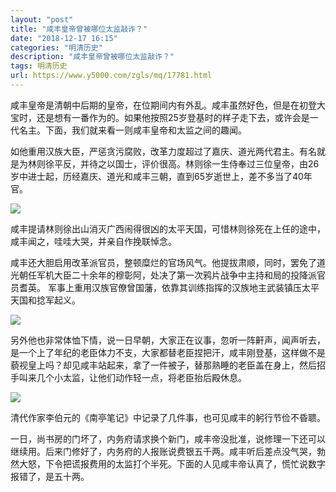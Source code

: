 ```yaml
---
layout: "post"
title: "咸丰皇帝曾被哪位太监敲诈？"
date: "2018-12-17 16:15"
categories: "明清历史"
description: "咸丰皇帝曾被哪位太监敲诈？"
tags: 明清历史
url: https://www.y5000.com/zgls/mq/17781.html
---
```






咸丰皇帝是清朝中后期的皇帝，在位期间内有外乱。咸丰虽然好色，但是在初登大宝时，还是想有一番作为的。如果他按照25岁登基时的样子走下去，或许会是一代名主。下面，我们就来看一则咸丰皇帝和太监之间的趣闻。

如他重用汉族大臣，严惩贪污腐败，改革力度超过了嘉庆、道光两代君主。有名就是为林则徐平反，并待之以国士，评价很高。林则徐一生侍奉过三位皇帝，由26岁中进士起，历经嘉庆、道光和咸丰三朝，直到65岁逝世上，差不多当了40年官。

![](https://img.y5000.com/uploads/allimg/170323/1401543928-0.jpg)

咸丰提请林则徐出山消灭广西闹得很凶的太平天国，可惜林则徐死在上任的途中，咸丰闻之，哇哇大哭，并亲自作挽联悼念。

咸丰还大胆启用改革派官员，整顿糜烂的官场风气。他提拔肃顺，同时，罢免了道光朝任军机大臣二十余年的穆彰阿，处决了第一次鸦片战争中主持和局的投降派官员耆英。
军事上重用汉族官僚曾国藩，依靠其训练指挥的汉族地主武装镇压太平天国和捻军起义。

![](https://img.y5000.com/uploads/allimg/170323/1401542Y5-1.jpg)

另外他也非常体恤下情，说一日早朝，大家正在议事，忽听一阵鼾声，闻声听去，是一个上了年纪的老臣体力不支，大家都替老臣捏把汗，咸丰刚登基，这样做不是藐视皇上吗？却见咸丰站起来，拿了一件被子，替那熟睡的老臣盖在身上，然后招手叫来几个小太监，让他们动作轻一点，将老臣抬后殿休息。

![](https://img.y5000.com/uploads/allimg/170323/1401544112-2.jpg)

清代作家李伯元的《南亭笔记》中记录了几件事，也可见咸丰的躬行节俭不昏聩。

一日，尚书房的门坏了，内务府请求换个新门，咸丰帝没批准，说修理一下还可以继续用。后来门修好了，内务府的人报账说费银五千两。咸丰听后差点没气哭，勃然大怒，下令把谎报费用的太监打个半死。下面的人见咸丰帝认真了，慌忙说数字报错了，是五十两。
